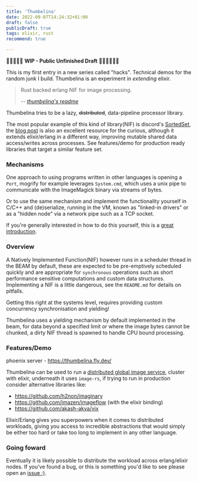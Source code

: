 ```yaml
---
title: 'Thumbelina'
date: 2022-09-07T14:24:32+01:00
draft: false
publicDraft: true
tags: elixir, rust
recommend: true

---
```

🚧🚧🚧🚧🚧 **WIP - Public Unfinished Draft** 🚧🚧🚧🚧🚧🚧

This is my first entry in a new series called "hacks". Technical demos for the random junk I build.
Thumbelina is an experiment in _extending_ elixir.

> Rust backed erlang NIF for image processing.
>
> -- <cite>[thumbelina's readme](https://github.com/hailelagi/thumbelina/blob/main/README.md)</cite>

Thumbelina tries to be a lazy, ~~distributed~~, data-pipeline processor library.

The most popular example of this kind of library(NIF) is discord's
[SortedSet](https://github.com/discord/sorted_set_nif), the
[blog post](https://discord.com/blog/using-rust-to-scale-elixir-for-11-million-concurrent-users)
is also an excellent resource for the curious, although it extends elixir/erlang in a different way, improving
mutable shared data access/writes across processes. See features/demo for production ready libraries that target a
similar feature set.

### Mechanisms

One approach to using programs written in other languages is opening a `Port`, mogrify for example leverages `System.cmd`,
which uses a unix pipe to communicate with the ImageMagick binary via streams of bytes.

Or to use the same mechanism and implement the functionality yourself in C/C++ and (de)serialize, running in the VM,
known as "linked-in drivers" or as a "hidden node" via a network pipe such as a TCP socket.

If you're generally interested in how to do this yourself, this is a [great introduction](https://www.theerlangelist.com/article/outside_elixir).

### Overview

A Natively Implemented Function(NIF) however runs in a scheduler thread in the BEAM by default, these are expected to be
pre-emptively scheduled quickly and are appropriate for `synchronous` operations such as short performance sensitive
computations and custom data structures. Implementing a NIF is a little dangerous, see the `README.md`
for details on pitfalls.

Getting this right at the systems level, requires providing custom concurrency synchronisation and yielding!

Thumbelina uses a yielding mechanism by default implemented in the beam, for data beyond a specified limit or where the
image bytes cannot be chunked, a dirty NIF thread is spawned to handle CPU bound processing.

### Features/Demo

phoenix server - <https://thumbelina.fly.dev/>

Thumbelina can be used to run a [distributed global image service](https://fly.io/docs/app-guides/run-a-global-image-service/),
cluster with elixir, underneath it uses `image-rs`, if trying to run in production consider alternative libraries like:

- <https://github.com/h2non/imaginary>
- <https://github.com/imazen/imageflow> (with the elixir binding)
- <https://github.com/akash-akya/vix>

Elixir/Erlang gives you superpowers when it comes to distributed workloads, giving you access to incredible abstractions
that would simply be either too hard or take too long to implement in any other language.

### Going foward

Eventually it is likely possible to distribute the workload across erlang/elixir nodes. If you've found a bug,
or this is something you'd like to see please open an [issue ;)](https://github.com/hailelagi/thumbelina/issues).
